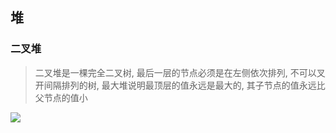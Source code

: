 ## 堆

### 二叉堆

> 二叉堆是一棵完全二叉树, 最后一层的节点必须是在左侧依次排列, 不可以叉开间隔排列的树, 最大堆说明最顶层的值永远是最大的, 其子节点的值永远比父节点的值小

![](/images/erchadui.png)